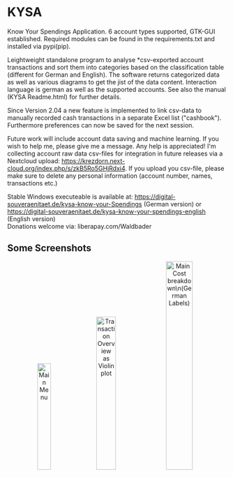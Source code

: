 # KYSA

Know Your Spendings Application. 6 account types supported, GTK-GUI established. Required modules can be found in the requirements.txt and installed via pypi(pip). 

Leightweight standalone program to analyse *csv-exported account transactions and sort them into categories based on the classification table (different for German and English). The software returns categorized data as well as various diagrams to get the jist of the data content. Interaction language is german as well as the supported accounts. See also the manual (KYSA Readme.html) for further details.

Since Version 2.04 a new feature is implemented to link csv-data to manually recorded cash transactions in a separate Excel list ("cashbook"). Furthermore preferences can now be saved for the next session.

Future work will include account data saving and machine learning. If you wish to help me, please give me a message. Any help is appreciated! I'm collecting account raw data csv-files for integration in future releases via a Nextcloud upload: https://krezdorn.next-cloud.org/index.php/s/zkB5Ro5GHjRdxi4.
If you upload you csv-file, please make sure to delete any personal information (account number, names, transactions etc.)

Stable Windows executeable is available at: https://digital-souveraenitaet.de/kysa-know-your-Spendings (German version) or https://digital-souveraenitaet.de/kysa-know-your-spendings-english (English version)  
Donations welcome via: liberapay.com/Waldbader

## Some Screenshots
<p align="center">

 <img src="https://digital-souveraenitaet.de/wp-content/uploads/2021/02/KYSA_Mainv3-05_eng.png" width=25% title="Main Menu"/>
 <img src="https://digital-souveraenitaet.de/wp-content/uploads/2021/02/Violinplot.png" width=30% title="Transaction Overview as Violinplot"/>
 <img src="https://digital-souveraenitaet.de/wp-content/uploads/2021/02/Tortendiagramm-Hauptkostenbereiche.png" width=35% title="Main Cost breakdown\n(German Labels)"/>
 
</p>



